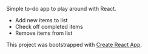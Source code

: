 Simple to-do app to play around with React.
* Add new items to list
* Check off completed items
* Remove items from list

This project was bootstrapped with [Create React App](https://github.com/facebook/create-react-app).

